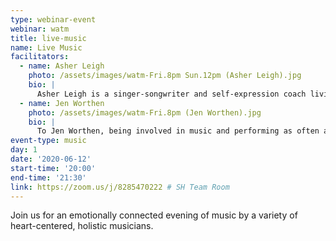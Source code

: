 ```yaml
---
type: webinar-event
webinar: watm
title: live-music
name: Live Music
facilitators:
  - name: Asher Leigh
    photo: /assets/images/watm-Fri.8pm Sun.12pm (Asher Leigh).jpg
    bio: |
      Asher Leigh is a singer-songwriter and self-expression coach living in Asheville, NC who performs original music, and offers programs that create safe spaces for body-honoring growth in the areas of creative empowerment and life purpose.
  - name: Jen Worthen
    photo: /assets/images/watm-Fri.8pm (Jen Worthen).jpg
    bio: |
      To Jen Worthen, being involved in music and performing as often as possible is equivalent to breathing. She started singing in fourth grade after being introduced to the musical Little Orphan Annie and has not stopped since! Though she did get some vocal training and education, as well as a degree in music therapy from Radford University. Jen wants to express her gratitude for being invited to be a part of this event and could not agree with SeekHealing more: we most certainly are the medicine!
event-type: music
day: 1
date: '2020-06-12'
start-time: '20:00'
end-time: '21:30'
link: https://zoom.us/j/8285470222 # SH Team Room
---
```


Join us for an emotionally connected evening of music by a variety of heart-centered, holistic musicians.
